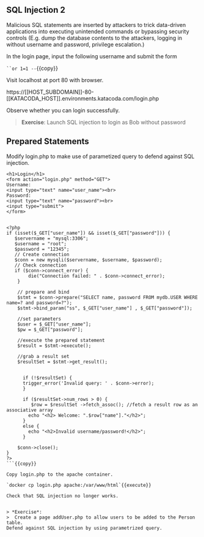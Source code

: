 <h2> SQL Injection 2</h2>
Malicious SQL statements are inserted by attackers to trick data-driven applications into executing unintended commands or bypassing security controls (E.g. dump the database contents to the attackers, logging in without username and password, privilege escalation.)


In the login page, input the following username and submit the form

` ``or 1=1 -- `{{copy}}


Visit localhost at port 80 with browser.

https://[[HOST_SUBDOMAIN]]-80-[[KATACODA_HOST]].environments.katacoda.com/login.php


Observe whether you can login successfully.


> **Exercise**: 
>  Launch SQL injection to login as Bob without password


<h2> Prepared Statements</h2>

Modify login.php to make use of parametized query to defend against SQL injection.

```
<h1>Login</h1>
<form action="login.php" method="GET">
Username:
<input type="text" name="user_name"><br>
Password:
<input type="text" name="password"><br>
<input type="submit">
</form>


<?php
if (isset($_GET["user_name"]) && isset($_GET["password"])) {
   $servername = "mysql:3306";
   $username = "root";
   $password = "12345";
   // Create connection
   $conn = new mysqli($servername, $username, $password);
   // Check connection
   if ($conn->connect_error) {
		die("Connection failed: " . $conn->connect_error);
	}
	
	// prepare and bind
	$stmt = $conn->prepare("SELECT name, password FROM mydb.USER WHERE name=? and password=?");
	$stmt->bind_param("ss", $_GET["user_name"] , $_GET["password"]);

	//set parameters
	$user = $_GET["user_name"];
	$pw = $_GET["password"];
	
	//execute the prepared statement
	$result = $stmt->execute();

	//grab a result set
	$resultSet = $stmt->get_result();

	
      if (!$resultSet) {
      trigger_error('Invalid query: ' . $conn->error);
      }

      if ($resultSet->num_rows > 0) {
     	 $row = $resultSet ->fetch_assoc(); //fetch a result row as an associative array
      	echo "<h2> Welcome: ".$row["name"]."</h2>";
      }
      else {
      	echo "<h2>Invalid username/password!</h2>";
      }

	$conn->close();
}
?>    
```{{copy}}

Copy login.php to the apache container.

`docker cp login.php apache:/var/www/html`{{execute}}

Check that SQL injection no longer works.


> *Exercise*: 
>  Create a page addUser.php to allow users to be added to the Person table.
Defend against SQL injection by using parametrized query.

